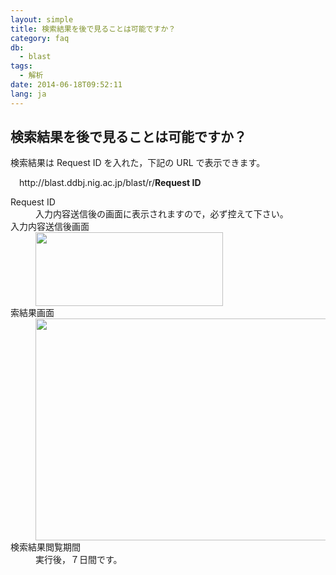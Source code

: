 ```yaml
---
layout: simple
title: 検索結果を後で見ることは可能ですか？
category: faq
db:
  - blast
tags: 
  - 解析
date: 2014-06-18T09:52:11
lang: ja
---
```


## 検索結果を後で見ることは可能ですか？

<html>
<dl class="d-triangle"><dt>検索結果は Request ID を入れた，下記の URL で表示できます。</dt>
  <dd style="margin: 1em 1em">http://blast.ddbj.nig.ac.jp/blast/r/<b>Request ID</b></dd><dt>Request ID</dt>
  <dd>入力内容送信後の画面に表示されますので，必ず控えて下さい。</dd><dt>入力内容送信後画面</dt>
  <dd><img src="{{ site.baseurl }}/assets/images/news/Request-ID-300x118.gif" alt="" title="Request ID" width="300" height="118" class="alignnone size-medium wp-image-20469"></dd><dt>索結果画面</dt>
  <dd><img src="{{ site.baseurl }}/assets/images/news/results.gif" alt="" title="results" width="541" height="355" class="alignnone size-full wp-image-20484"></dd><dt>検索結果閲覧期間</dt>
  <dd>実行後，７日間です。</dd>
</dl>
</html>